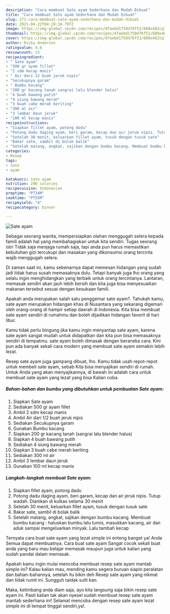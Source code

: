 ```yaml
---
description: "Cara membuat Sate ayam Sederhana dan Mudah Dibuat"
title: "Cara membuat Sate ayam Sederhana dan Mudah Dibuat"
slug: 271-cara-membuat-sate-ayam-sederhana-dan-mudah-dibuat
date: 2021-04-22T04:19:34.797Z
image: https://img-global.cpcdn.com/recipes/d7aebd1759d76f51/680x482cq70/sate-ayam-foto-resep-utama.jpg
thumbnail: https://img-global.cpcdn.com/recipes/d7aebd1759d76f51/680x482cq70/sate-ayam-foto-resep-utama.jpg
cover: https://img-global.cpcdn.com/recipes/d7aebd1759d76f51/680x482cq70/sate-ayam-foto-resep-utama.jpg
author: Ricky Anderson
ratingvalue: 4.6
reviewcount: 13
recipeingredient:
- " Sate ayam"
- "500 gr ayam fillet"
- "2 sdm kecap manis"
- " Air dari 12 buah jeruk nipis"
- "Secukupnya garam"
- " Bumbu kacang"
- "200 gr kacang tanah sangrai lalu blender halus"
- "4 buah bawang putih"
- "4 siung bawang merah"
- "3 buah cabe merah keriting"
- "300 ml air"
- "3 lembar daun jeruk"
- "100 ml kecap manis"
recipeinstructions:
- "Siapkan fillet ayam, potong dadu"
- "Potong dadu daging ayam, beri garam, kecap dan air jeruk nipis. Tutup wadah. Diamkan di kulkas selama 30 menit"
- "Setelah 30 menit, keluarkan fillet ayam, tusuk dengan tusuk sate"
- "Bakar sate, sambil di bolak balik"
- "Setelah matang, angkat, sajikan dengan bumbu kacang. Membuat bumbu kacang : haluskan bumbu lalu tumis, masukkan kacang, air dan aduk sampai mengeluarkan minyak. Lalu tambah kecap"
categories:
- Resep
tags:
- sate
- ayam

katakunci: sate ayam 
nutrition: 290 calories
recipecuisine: Indonesian
preptime: "PT34M"
cooktime: "PT55M"
recipeyield: "4"
recipecategory: Dinner

---
```



![Sate ayam](https://img-global.cpcdn.com/recipes/d7aebd1759d76f51/680x482cq70/sate-ayam-foto-resep-utama.jpg)

Sebagai seorang wanita, mempersiapkan olahan menggugah selera kepada famili adalah hal yang membahagiakan untuk kita sendiri. Tugas seorang istri Tidak saja menjaga rumah saja, tapi anda pun harus memastikan kebutuhan gizi tercukupi dan masakan yang dikonsumsi orang tercinta wajib menggugah selera.

Di zaman  saat ini, kamu sebenarnya dapat memesan hidangan yang sudah jadi tidak harus susah memasaknya dulu. Tetapi banyak juga lho orang yang selalu ingin menghidangkan yang terbaik untuk orang tercintanya. Lantaran, memasak sendiri akan jauh lebih bersih dan kita juga bisa menyesuaikan makanan tersebut sesuai dengan kesukaan famili. 



Apakah anda merupakan salah satu penggemar sate ayam?. Tahukah kamu, sate ayam merupakan hidangan khas di Nusantara yang sekarang digemari oleh orang-orang di hampir setiap daerah di Indonesia. Kita bisa membuat sate ayam sendiri di rumahmu dan boleh dijadikan hidangan favorit di hari libur.

Kamu tidak perlu bingung jika kamu ingin menyantap sate ayam, karena sate ayam sangat mudah untuk didapatkan dan kita pun bisa memasaknya sendiri di tempatmu. sate ayam boleh dimasak dengan beraneka cara. Kini pun ada banyak sekali cara modern yang membuat sate ayam semakin lebih lezat.

Resep sate ayam juga gampang dibuat, lho. Kamu tidak usah repot-repot untuk membeli sate ayam, sebab Kita bisa menyajikan sendiri di rumah. Untuk Anda yang akan menyajikannya, di bawah ini adalah cara untuk membuat sate ayam yang lezat yang bisa Kalian coba.

<!--inarticleads1-->

##### Bahan-bahan dan bumbu yang dibutuhkan untuk pembuatan Sate ayam:

1. Siapkan  Sate ayam
1. Sediakan 500 gr ayam fillet
1. Ambil 2 sdm kecap manis
1. Ambil  Air dari 1/2 buah jeruk nipis
1. Sediakan Secukupnya garam
1. Gunakan  Bumbu kacang
1. Siapkan 200 gr kacang tanah (sangrai lalu blender halus)
1. Siapkan 4 buah bawang putih
1. Sediakan 4 siung bawang merah
1. Siapkan 3 buah cabe merah keriting
1. Sediakan 300 ml air
1. Ambil 3 lembar daun jeruk
1. Gunakan 100 ml kecap manis




<!--inarticleads2-->

##### Langkah-langkah membuat Sate ayam:

1. Siapkan fillet ayam, potong dadu
1. Potong dadu daging ayam, beri garam, kecap dan air jeruk nipis. Tutup wadah. Diamkan di kulkas selama 30 menit
1. Setelah 30 menit, keluarkan fillet ayam, tusuk dengan tusuk sate
1. Bakar sate, sambil di bolak balik
1. Setelah matang, angkat, sajikan dengan bumbu kacang. Membuat bumbu kacang : haluskan bumbu lalu tumis, masukkan kacang, air dan aduk sampai mengeluarkan minyak. Lalu tambah kecap




Ternyata cara buat sate ayam yang lezat simple ini enteng banget ya! Anda Semua dapat membuatnya. Cara buat sate ayam Sangat cocok sekali buat anda yang baru mau belajar memasak maupun juga untuk kalian yang sudah pandai dalam memasak.

Apakah kamu ingin mulai mencoba membuat resep sate ayam mantab simple ini? Kalau kalian mau, mending kamu segera buruan siapin peralatan dan bahan-bahannya, setelah itu bikin deh Resep sate ayam yang nikmat dan tidak rumit ini. Sungguh taidak sulit kan. 

Maka, ketimbang anda diam saja, ayo kita langsung saja bikin resep sate ayam ini. Pasti kalian tak akan nyesel sudah membuat resep sate ayam mantab sederhana ini! Selamat mencoba dengan resep sate ayam lezat simple ini di tempat tinggal sendiri,ya!.


